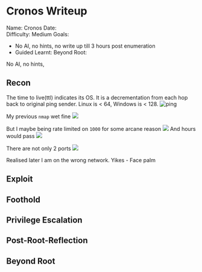 # Cronos Writeup

Name: Cronos
Date:  
Difficulty:  Medium
Goals:  
- No AI, no hints, no write up till 3 hours post enumeration
- Guided
Learnt:
Beyond Root:

No AI, no hints, 
## Recon

The time to live(ttl) indicates its OS. It is a decrementation from each hop back to original ping sender. Linux is < 64, Windows is < 128.
![ping](Screenshots/ping.png)

My previous `nmap` wet fine
![](previousnmap.png)

But I maybe being rate limited on `1000` for some arcane reason
![](niceignoring-potentialratelimited.png)
And hours would pass
![](hoursofnmapwaiting.png)

There are not only 2 ports
![](machinebrokenatm.png)

Realised later I am on the wrong network. Yikes - Face palm
## Exploit

## Foothold

## Privilege Escalation

## Post-Root-Reflection  

## Beyond Root


